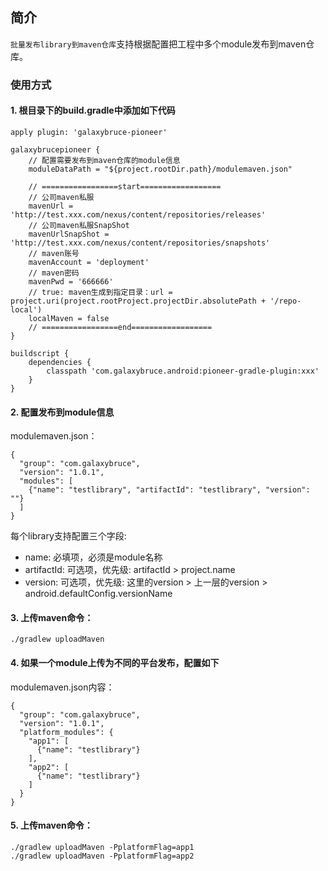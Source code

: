 ## 简介
`批量发布library到maven仓库`支持根据配置把工程中多个module发布到maven仓库。

### 使用方式

#### 1. 根目录下的build.gradle中添加如下代码
```
apply plugin: 'galaxybruce-pioneer'

galaxybrucepioneer {
    // 配置需要发布到maven仓库的module信息
    moduleDataPath = "${project.rootDir.path}/modulemaven.json"
    
    // =================start==================
    // 公司maven私服
    mavenUrl = 'http://test.xxx.com/nexus/content/repositories/releases'
    // 公司maven私服SnapShot
    mavenUrlSnapShot = 'http://test.xxx.com/nexus/content/repositories/snapshots'
    // maven账号
    mavenAccount = 'deployment'
    // maven密码
    mavenPwd = '666666'
    // true: maven生成到指定目录：url = project.uri(project.rootProject.projectDir.absolutePath + '/repo-local')
    localMaven = false
    // =================end==================
}

buildscript {
    dependencies {
        classpath 'com.galaxybruce.android:pioneer-gradle-plugin:xxx'
    }
}
```

#### 2. 配置发布到module信息
modulemaven.json：
```
{
  "group": "com.galaxybruce",
  "version": "1.0.1",
  "modules": [
    {"name": "testlibrary", "artifactId": "testlibrary", "version": ""}
  ]
}
```
每个library支持配置三个字段:
* name: 必填项，必须是module名称
* artifactId: 可选项，优先级: artifactId > project.name
* version: 可选项，优先级: 这里的version > 上一层的version > android.defaultConfig.versionName


#### 3. 上传maven命令：
```
./gradlew uploadMaven
```

#### 4. 如果一个module上传为不同的平台发布，配置如下
modulemaven.json内容：
```
{
  "group": "com.galaxybruce",
  "version": "1.0.1",
  "platform_modules": {
    "app1": [
      {"name": "testlibrary"}
    ],
    "app2": [
      {"name": "testlibrary"}
    ]
  }
}
```

#### 5. 上传maven命令：
```
./gradlew uploadMaven -PplatformFlag=app1
./gradlew uploadMaven -PplatformFlag=app2
```








